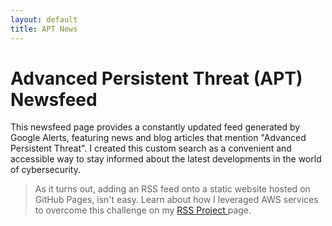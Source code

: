 ```yaml
---
layout: default
title: APT News
---
```

# Advanced Persistent Threat (APT) Newsfeed
<p>This newsfeed page provides a constantly updated feed generated by Google Alerts, featuring news and blog articles that mention "Advanced Persistent Threat". I created this custom search as a convenient and accessible way to stay informed about the latest developments in the world of cybersecurity.</p>

> As it turns out, adding an RSS feed onto a static website hosted on GitHub Pages, isn't easy. Learn about how I leveraged AWS services to overcome this challenge on my <a href="rss-feed-project">RSS Project </a>page.
<div id="google-alerts-feed"></div>

<script>
  const googleAlertsFeedUrl = 'https://s5tvejj1hh.execute-api.us-east-1.amazonaws.com/therealrss3/rssFeedProxy';
  const googleAlertsFeedContainer = document.getElementById('google-alerts-feed');
  
  fetch(googleAlertsFeedUrl)
    .then(response => response.text())
    .then(data => {
      const parser = new DOMParser();
      const xml = parser.parseFromString(data, 'application/xml');
      const items = xml.querySelectorAll('entry');
      
      let html = '';
      items.forEach(item => {
        const date = new Date(item.querySelector('published').textContent).toLocaleDateString();
        html += `
          <h2>${item.querySelector('title').textContent}</h2>
          <p>${item.querySelector('content').textContent}</p>
          <p>Published on: ${date}</p>
          <a href="${item.querySelector('link').getAttribute('href')}" target="_blank">Read More</a>
          <hr>
        `;
      });
      
      googleAlertsFeedContainer.innerHTML = html;
    });
</script>
